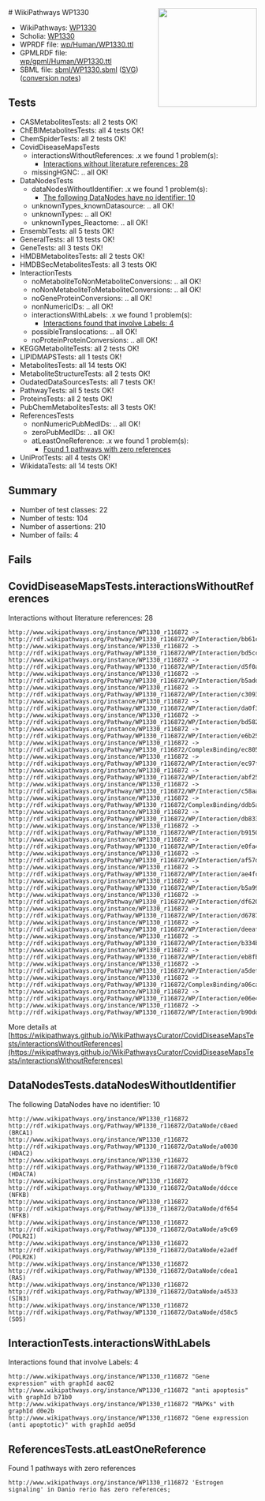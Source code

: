 <img style="float: right; width: 200px" src="../logo.png" />
# WikiPathways WP1330

* WikiPathways: [WP1330](https://identifiers.org/wikipathways:WP1330)
* Scholia: [WP1330](https://scholia.toolforge.org/wikipathways/WP1330)
* WPRDF file: [wp/Human/WP1330.ttl](../wp/Human/WP1330.ttl)
* GPMLRDF file: [wp/gpml/Human/WP1330.ttl](../wp/gpml/Human/WP1330.ttl)
* SBML file: [sbml/WP1330.sbml](../sbml/WP1330.sbml) ([SVG](../sbml/WP1330.svg)) ([conversion notes](../sbml/WP1330.txt))

## Tests
* CASMetabolitesTests: all 2 tests OK!
* ChEBIMetabolitesTests: all 4 tests OK!
* ChemSpiderTests: all 2 tests OK!
* CovidDiseaseMapsTests
    * interactionsWithoutReferences: .x we found 1 problem(s):
        * [Interactions without literature references: 28](#9701cd08)
    * missingHGNC: .. all OK!
* DataNodesTests
    * dataNodesWithoutIdentifier: .x we found 1 problem(s):
        * [The following DataNodes have no identifier: 10](#8792c490)
    * unknownTypes_knownDatasource: .. all OK!
    * unknownTypes: .. all OK!
    * unknownTypes_Reactome: .. all OK!
* EnsemblTests: all 5 tests OK!
* GeneralTests: all 13 tests OK!
* GeneTests: all 3 tests OK!
* HMDBMetabolitesTests: all 2 tests OK!
* HMDBSecMetabolitesTests: all 3 tests OK!
* InteractionTests
    * noMetaboliteToNonMetaboliteConversions: .. all OK!
    * noNonMetaboliteToMetaboliteConversions: .. all OK!
    * noGeneProteinConversions: .. all OK!
    * nonNumericIDs: .. all OK!
    * interactionsWithLabels: .x we found 1 problem(s):
        * [Interactions found that involve Labels: 4](#630d267b)
    * possibleTranslocations: .. all OK!
    * noProteinProteinConversions: .. all OK!
* KEGGMetaboliteTests: all 2 tests OK!
* LIPIDMAPSTests: all 1 tests OK!
* MetabolitesTests: all 14 tests OK!
* MetaboliteStructureTests: all 2 tests OK!
* OudatedDataSourcesTests: all 7 tests OK!
* PathwayTests: all 5 tests OK!
* ProteinsTests: all 2 tests OK!
* PubChemMetabolitesTests: all 3 tests OK!
* ReferencesTests
    * nonNumericPubMedIDs: .. all OK!
    * zeroPubMedIDs: .. all OK!
    * atLeastOneReference: .x we found 1 problem(s):
        * [Found 1 pathways with zero references](#35eb778e)
* UniProtTests: all 4 tests OK!
* WikidataTests: all 14 tests OK!


## Summary

* Number of test classes: 22
* Number of tests: 104
* Number of assertions: 210
* Number of fails: 4

## Fails

<a name="9701cd08" />

## CovidDiseaseMapsTests.interactionsWithoutReferences

Interactions without literature references: 28
```
http://www.wikipathways.org/instance/WP1330_r116872 -> http://rdf.wikipathways.org/Pathway/WP1330_r116872/WP/Interaction/bb61c
http://www.wikipathways.org/instance/WP1330_r116872 -> http://rdf.wikipathways.org/Pathway/WP1330_r116872/WP/Interaction/bd5cc
http://www.wikipathways.org/instance/WP1330_r116872 -> http://rdf.wikipathways.org/Pathway/WP1330_r116872/WP/Interaction/d5f0a
http://www.wikipathways.org/instance/WP1330_r116872 -> http://rdf.wikipathways.org/Pathway/WP1330_r116872/WP/Interaction/b5add
http://www.wikipathways.org/instance/WP1330_r116872 -> http://rdf.wikipathways.org/Pathway/WP1330_r116872/WP/Interaction/c3093
http://www.wikipathways.org/instance/WP1330_r116872 -> http://rdf.wikipathways.org/Pathway/WP1330_r116872/WP/Interaction/da0f3
http://www.wikipathways.org/instance/WP1330_r116872 -> http://rdf.wikipathways.org/Pathway/WP1330_r116872/WP/Interaction/bd582
http://www.wikipathways.org/instance/WP1330_r116872 -> http://rdf.wikipathways.org/Pathway/WP1330_r116872/WP/Interaction/e6b25
http://www.wikipathways.org/instance/WP1330_r116872 -> http://rdf.wikipathways.org/Pathway/WP1330_r116872/ComplexBinding/ec805
http://www.wikipathways.org/instance/WP1330_r116872 -> http://rdf.wikipathways.org/Pathway/WP1330_r116872/WP/Interaction/ec97f
http://www.wikipathways.org/instance/WP1330_r116872 -> http://rdf.wikipathways.org/Pathway/WP1330_r116872/WP/Interaction/abf25
http://www.wikipathways.org/instance/WP1330_r116872 -> http://rdf.wikipathways.org/Pathway/WP1330_r116872/WP/Interaction/c58aa
http://www.wikipathways.org/instance/WP1330_r116872 -> http://rdf.wikipathways.org/Pathway/WP1330_r116872/ComplexBinding/ddb5a
http://www.wikipathways.org/instance/WP1330_r116872 -> http://rdf.wikipathways.org/Pathway/WP1330_r116872/WP/Interaction/db833
http://www.wikipathways.org/instance/WP1330_r116872 -> http://rdf.wikipathways.org/Pathway/WP1330_r116872/WP/Interaction/b9150
http://www.wikipathways.org/instance/WP1330_r116872 -> http://rdf.wikipathways.org/Pathway/WP1330_r116872/WP/Interaction/e0fa4
http://www.wikipathways.org/instance/WP1330_r116872 -> http://rdf.wikipathways.org/Pathway/WP1330_r116872/WP/Interaction/af57d
http://www.wikipathways.org/instance/WP1330_r116872 -> http://rdf.wikipathways.org/Pathway/WP1330_r116872/WP/Interaction/ae4fc
http://www.wikipathways.org/instance/WP1330_r116872 -> http://rdf.wikipathways.org/Pathway/WP1330_r116872/WP/Interaction/b5a99
http://www.wikipathways.org/instance/WP1330_r116872 -> http://rdf.wikipathways.org/Pathway/WP1330_r116872/WP/Interaction/df620
http://www.wikipathways.org/instance/WP1330_r116872 -> http://rdf.wikipathways.org/Pathway/WP1330_r116872/WP/Interaction/d6787
http://www.wikipathways.org/instance/WP1330_r116872 -> http://rdf.wikipathways.org/Pathway/WP1330_r116872/WP/Interaction/deeaf
http://www.wikipathways.org/instance/WP1330_r116872 -> http://rdf.wikipathways.org/Pathway/WP1330_r116872/WP/Interaction/b334b
http://www.wikipathways.org/instance/WP1330_r116872 -> http://rdf.wikipathways.org/Pathway/WP1330_r116872/WP/Interaction/eb8fb
http://www.wikipathways.org/instance/WP1330_r116872 -> http://rdf.wikipathways.org/Pathway/WP1330_r116872/WP/Interaction/a5def
http://www.wikipathways.org/instance/WP1330_r116872 -> http://rdf.wikipathways.org/Pathway/WP1330_r116872/ComplexBinding/a06ca
http://www.wikipathways.org/instance/WP1330_r116872 -> http://rdf.wikipathways.org/Pathway/WP1330_r116872/WP/Interaction/e06e4
http://www.wikipathways.org/instance/WP1330_r116872 -> http://rdf.wikipathways.org/Pathway/WP1330_r116872/WP/Interaction/b90dd
```

More details at [https://wikipathways.github.io/WikiPathwaysCurator/CovidDiseaseMapsTests/interactionsWithoutReferences](https://wikipathways.github.io/WikiPathwaysCurator/CovidDiseaseMapsTests/interactionsWithoutReferences)

<a name="8792c490" />

## DataNodesTests.dataNodesWithoutIdentifier

The following DataNodes have no identifier: 10
```
http://www.wikipathways.org/instance/WP1330_r116872 http://rdf.wikipathways.org/Pathway/WP1330_r116872/DataNode/c0aed (BRCA1)
http://www.wikipathways.org/instance/WP1330_r116872 http://rdf.wikipathways.org/Pathway/WP1330_r116872/DataNode/a0030 (HDAC2)
http://www.wikipathways.org/instance/WP1330_r116872 http://rdf.wikipathways.org/Pathway/WP1330_r116872/DataNode/bf9c0 (HDAC7A)
http://www.wikipathways.org/instance/WP1330_r116872 http://rdf.wikipathways.org/Pathway/WP1330_r116872/DataNode/ddcce (NFKB)
http://www.wikipathways.org/instance/WP1330_r116872 http://rdf.wikipathways.org/Pathway/WP1330_r116872/DataNode/df654 (NFKB)
http://www.wikipathways.org/instance/WP1330_r116872 http://rdf.wikipathways.org/Pathway/WP1330_r116872/DataNode/a9c69 (POLR2I)
http://www.wikipathways.org/instance/WP1330_r116872 http://rdf.wikipathways.org/Pathway/WP1330_r116872/DataNode/e2adf (POLR2K)
http://www.wikipathways.org/instance/WP1330_r116872 http://rdf.wikipathways.org/Pathway/WP1330_r116872/DataNode/cdea1 (RAS)
http://www.wikipathways.org/instance/WP1330_r116872 http://rdf.wikipathways.org/Pathway/WP1330_r116872/DataNode/a4533 (SIN3)
http://www.wikipathways.org/instance/WP1330_r116872 http://rdf.wikipathways.org/Pathway/WP1330_r116872/DataNode/d58c5 (SOS)
```

<a name="630d267b" />

## InteractionTests.interactionsWithLabels

Interactions found that involve Labels: 4
```
http://www.wikipathways.org/instance/WP1330_r116872 "Gene 
expression" with graphId aac02
http://www.wikipathways.org/instance/WP1330_r116872 "anti apoptosis" with graphId b71b0
http://www.wikipathways.org/instance/WP1330_r116872 "MAPKs" with graphId d0e2b
http://www.wikipathways.org/instance/WP1330_r116872 "Gene expression
(anti apoptotic)" with graphId ae05d
```

<a name="35eb778e" />

## ReferencesTests.atLeastOneReference

Found 1 pathways with zero references
```
http://www.wikipathways.org/instance/WP1330_r116872 'Estrogen signaling' in Danio rerio has zero references; 
```

